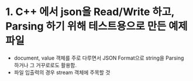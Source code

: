 # 1. C++ 에서 json을 Read/Write 하고, Parsing 하기 위해 테스트용으로 만든 예제 파일 
- document, value 객체를 주로 다루면서 JSON Format으로 string을 Parsing 하거나 그 거꾸로로도 활용함. 
- 파일 입출력의 경우 stream 객체에 주목할 것 
